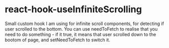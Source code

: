 # react-hook-useInfiniteScrolling
Small custom hook I am using for infinite scroll components, for detecting if user scrolled to the bottom.
You can use needToFetch to realise that you need to do something - if it true, it means that user scrolled down to the bootom of page, and setNeedToFetch to switch it.
